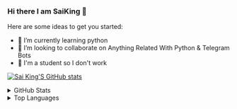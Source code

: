 ### Hi there I am SaiKing 👋


Here are some ideas to get you started:

- 🌱 I’m currently learning python
- 💞️ I’m looking to collaborate on Anything Related With Python & Telegram Bots
- 🔭 I'm a student so I don't work

 
[![Sai King'S GitHub stats](https://github-readme-stats.vercel.app/api?username=CreatorXDev&theme=aura&count_private=true&show_icons=true&cache_seconds=900)](https://github.com/CreatorXDev/github-readme-stats)

<details>
  <summary>GitHub Stats</summary>
  <br/>
<p align="left"> <a href="https://github.com/CreatorXDev"><img src="https://github-profile-trophy.vercel.app/?username=CreatorXDev" alt="CreatorXDev" /></a> </p>

</details>
<details>
    <summary>Top Languages</summary>
    <br/>

[![Top Langs](https://github-readme-stats.vercel.app/api/top-langs/?username=CreatorXDev)](https://github.com/CreatorXDev)

<details>
  <summary>Where To Find Me</summary>
  <br/>

<p align="left"><a href="https://t.me/sai0909"> <img src="https://img.shields.io/badge/Telegram-2CA5E0?style=for-the-badge&logo=telegram&logoColor=white"</a> </p>
<p align="left"><a href="https://github.com/CreatorXDev"> <img src="https://img.shields.io/badge/-Github-181717?style=for-the-badge&logo=Github&logoColor=white" </a></p>  
</details>
